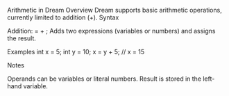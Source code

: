 Arithmetic in Dream
Overview
Dream supports basic arithmetic operations, currently limited to addition (+).
Syntax

Addition: <identifier> = <expression> + <expression>;
Adds two expressions (variables or numbers) and assigns the result.



Examples
int x = 5;
int y = 10;
x = y + 5;   // x = 15

Notes

Operands can be variables or literal numbers.
Result is stored in the left-hand variable.